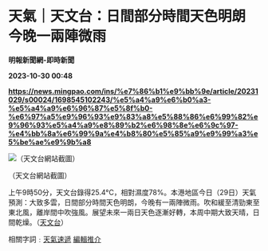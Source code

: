 # 天氣｜天文台：日間部分時間天色明朗 今晚一兩陣微雨
**明報新聞網-即時新聞**

**2023-10-30 00:48**

**https://news.mingpao.com/ins/%e7%86%b1%e9%bb%9e/article/20231029/s00024/1698545102243/%e5%a4%a9%e6%b0%a3-%e5%a4%a9%e6%96%87%e5%8f%b0-%e6%97%a5%e9%96%93%e9%83%a8%e5%88%86%e6%99%82%e9%96%93%e5%a4%a9%e8%89%b2%e6%98%8e%e6%9c%97-%e4%bb%8a%e6%99%9a%e4%b8%80%e5%85%a9%e9%99%a3%e5%be%ae%e9%9b%a8**

![（天文台網站截圖）](https://fs.mingpao.com/ins/20231029/s00024/bbc7c2bf0a6af49c154cb5ba0997a7e1.jpg)

（天文台網站截圖）

上午9時50分，天文台錄得25.4°C，相對濕度78%。本港地區今日（29日）天氣預測：大致多雲，日間部分時間天色明朗，今晚有一兩陣微雨。吹和緩至清勁東至東北風，離岸間中吹強風。展望未來一兩日天色逐漸好轉，本周中期大致天晴，日間乾燥。（[天文台](https://www.hko.gov.hk/tc/)）

相關字詞﹕[天氣速遞](https://news.mingpao.com/ins/%e7%86%b1%e9%bb%9e/article/20231029/s00024/php/search2.php?pnssection=all&inssection=all&searchtype=A&keywords=%E5%A4%A9%E6%B0%A3%E9%80%9F%E9%81%9E) [編輯推介](https://news.mingpao.com/ins/%e7%86%b1%e9%bb%9e/article/20231029/s00024/php/search2.php?pnssection=all&inssection=all&searchtype=A&keywords=%E7%B7%A8%E8%BC%AF%E6%8E%A8%E4%BB%8B)